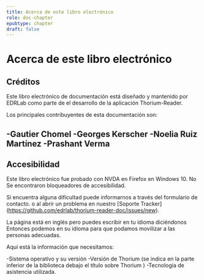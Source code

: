 ```yaml
---
title: Acerca de este libro electrónico
role: doc-chapter
epubtype: chapter
draft: false
---
```

# Acerca de este libro electrónico

## Créditos

Este libro electrónico de documentación está diseñado y mantenido por EDRLab como parte de
el desarrollo de la aplicación Thorium-Reader.

Los principales contribuyentes de esta documentación son:

-Gautier Chomel
-Georges Kerscher
-Noelia Ruiz Martínez
-Prashant Verma
-  
## Accesibilidad

Este libro electrónico fue probado con NVDA en Firefox en Windows 10. No
Se encontraron bloqueadores de accesibilidad.

Si encuentra alguna dificultad puede informarnos a través del formulario de contacto.
o al abrir un problema en nuestro [Soporte
Tracker] (https://github.com/edrlab/thorium-reader-doc/issues/new).

La página está en inglés pero puedes escribir en tu idioma diciéndonos
Entonces podemos en su idioma para que podamos movilizar a las personas adecuadas.

Aquí está la información que necesitamos:

-Sistema operativo y su versión
-Versión de Thorium  (se indica en la parte inferior de la biblioteca debajo
    el título sobre Thorium )
-Tecnología de asistencia utilizada.

